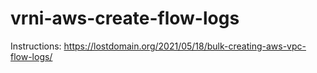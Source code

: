 # vrni-aws-create-flow-logs

Instructions: https://lostdomain.org/2021/05/18/bulk-creating-aws-vpc-flow-logs/

